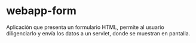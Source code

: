 # webapp-form
Aplicación que presenta un formulario HTML, permite al usuario diligenciarlo y envía los datos a un servlet, donde se muestran en pantalla.
